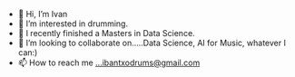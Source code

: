 - 👋 Hi, I’m Ivan
- 👀 I’m interested in drumming.
- 🌱 I recently finished a Masters in Data Science.
- 💞️ I’m looking to collaborate on.....Data Science, AI for Music, whatever I can:)
- 📫 How to reach me ...ibantxodrums@gmail.com

<!---
ibantxodrumz/ibantxodrumz is a ✨ special ✨ repository because its `README.md` (this file) appears on your GitHub profile.
You can click the Preview link to take a look at your changes.
--->
